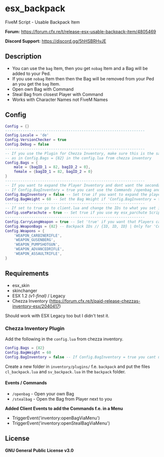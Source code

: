 # esx_backpack
FiveM Script - Usable Backpack Item

**Forum:** https://forum.cfx.re/t/release-esx-usable-backpack-item/4805469

**Discord Support:** https://discord.gg/5hHSBRHvJE

## Description
* You can use the `bag` Item, then you get `nobag` Item and a Bag will be added to your Ped.
* If you use `nobag` Item then then the Bag will be removed from your Ped an you get the `bag` Item.
* Open own Bag with Command
* Steal Bag from closest Player with Command
* Works with Character Names not FiveM Names

## Config
```lua
Config = {}
----------------------------------------------------------------
Config.Locale = 'de'
Config.VersionChecker = true
Config.Debug = false
----------------------------------------------------------------
-- If you use the Plugin for Chezza Inventory, make sure this is the same ID
-- as in Config.Bags = {82} in the config.lua from chezza inventory
Config.Bags = {
    male = {bagID_1 = 82, bagID_2 = 0},
    female = {bagID_1 = 82, bagID_2 = 0}
}
----------------------------------------------------------------
-- If you want to expand the Player Inventory and dont want the secondary Inventory by typing the /openbag Command
-- If Config.BagInventory = true you cant use the Commands /openbag and /stealbag !!!
Config.BagInventory = false -- Set true if you want to expand the player inventory
Config.BagWeight = 60 -- Set the Bag Weight if 'Config.BagInventory = true'
----------------------------------------------------------------
-- If set to true go to client.lua and change the IDs to what you set in esx_parachute
Config.useParachute = true -- Set true if you use my esx_parchute Script
----------------------------------------------------------------
Config.CarryLongWeapon = true -- Set 'true' if you want that Players can only carry a Weapon if they have a Bag
Config.WeaponBags = {82} -- Backpack IDs // {ID, ID, ID} | Only for 'Config.CarryLongWeapon' function!!
Config.Weapons = {
    'WEAPON_CARBINERIFLE',
    'WEAPON_GUSENBERG',
    'WEAPON_PUMPSHOTGUN',
    'WEAPON_ADVANCEDRIFLE',
    'WEAPON_ASSAULTRIFLE',
}
```

## Requirements
* esx_skin
* skinchanger
* ESX 1.2 *(v1-final)* / Legacy
* Chezza Inventory (https://forum.cfx.re/t/paid-release-chezzas-inventory-esx/2040417)

Should work with ESX Legacy too but I didn't test it.

### Chezza Inventory Plugin

Add the following in the `config.lua` from chezza inventory.
```lua
Config.Bags = {82}
Config.BagWeight = 60
Config.BagInventory = false -- If Config.BagInventory = true you cant use the Commands /openbag and /stealbag !!!
```

Create a new folder in `inventory/plugins/` f.e. `backpack` and put the files `cl_backpack.lua` and `sv_backpack.lua` in the `backpack` folder.

#### Events / Commands
* `/openbag` - Open your own Bag
* `/stealbag` - Open the Bag from Player next to you

**Added Client Events to add the Commands f.e. in a Menu**
* TriggerEvent('inventory:openBagViaMenu')
* TriggerEvent('inventory:openStealBagViaMenu')

## License
**GNU General Public License v3.0**
